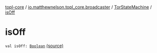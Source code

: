 [topl-core](../../index.md) / [io.matthewnelson.topl_core.broadcaster](../index.md) / [TorStateMachine](index.md) / [isOff](./is-off.md)

# isOff

`val isOff: `[`Boolean`](https://kotlinlang.org/api/latest/jvm/stdlib/kotlin/-boolean/index.html) [(source)](https://github.com/05nelsonm/TorOnionProxyLibrary-Android/blob/master/topl-core/src/main/java/io/matthewnelson/topl_core/broadcaster/TorStateMachine.kt#L107)